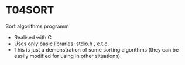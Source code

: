 # T04SORT
Sort algorithms programm

* Realised with C
* Uses only basic libraries: stdio.h , e.t.c.
* This is just a demonstration of some sorting algorithms (they can be easily modified for using in other situations)
